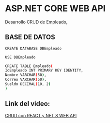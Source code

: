 # ASP.NET CORE WEB API

Desarrollo CRUD de Empleado,

## BASE DE DATOS

```bash
CREATE DATABASE DBEmpleado

USE DBEmpleado

CREATE TABLE Empleado(
IdEmpleado INT PRIMARY KEY IDENTITY,
Nombre VARCHAR(50),
Correo VARCHAR(50),
Sueldo DECIMAL(10, 2)
)
```


## Link del video:

[CRUD con REACT y NET 8 WEB API](https://youtu.be/2-P4zXRkiyI?si=rVjcUrMZov-5vdbf)
